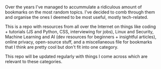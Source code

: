 

Over the years I've managed to accummulate a ridiculous amount of bookmarks on the most random topics. I've decided to comb through them and organise the ones I deemed to be most useful, mostly tech-related.

This is a repo with resources from all over the Internet on things like coding + tutorials (JS and Python, CSS, interviewing for jobs), Linux and Security, Machine Learning and AI (dev resources for beginners + insightful articles), online privacy, open-source stuff, and a miscellaneous file for bookmarks that I think are pretty cool but don't fit into one category.

This repo will be updated regularly with things I come across which are relevant to these categories.